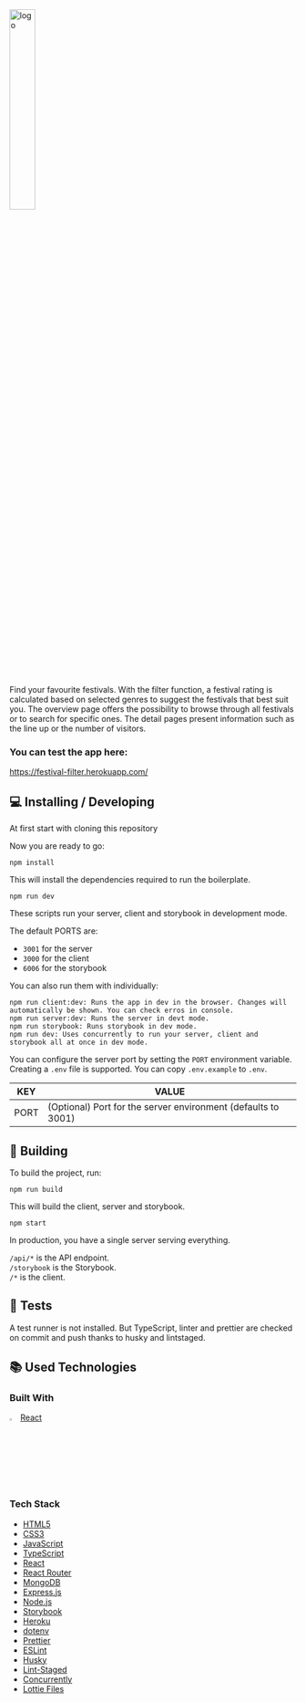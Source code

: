 <img width="30%" alt="logo" src="https://festival-filter.herokuapp.com/assets/FF_Logo_large.84373c15.svg">

Find your favourite festivals. With the filter function, a festival rating is calculated based on selected genres to suggest the festivals that best suit you. The overview page offers the possibility to browse through all festivals or to search for specific ones. The detail pages present information such as the line up or the number of visitors.

### You can test the app here:

https://festival-filter.herokuapp.com/

## 💻 Installing / Developing

At first start with cloning this repository

Now you are ready to go:

```shell
npm install
```

This will install the dependencies required to run the boilerplate.

```shell
npm run dev
```

These scripts run your server, client and storybook in development mode.

The default PORTS are:

- `3001` for the server
- `3000` for the client
- `6006` for the storybook

You can also run them with individually:

```shell
npm run client:dev: Runs the app in dev in the browser. Changes will automatically be shown. You can check erros in console.
npm run server:dev: Runs the server in devt mode.
npm run storybook: Runs storybook in dev mode.
npm run dev: Uses concurrently to run your server, client and storybook all at once in dev mode.
```

You can configure the server port by setting the `PORT` environment variable. Creating a `.env` file is supported. You can copy `.env.example` to `.env`.

| KEY  | VALUE                                                         |
| ---- | ------------------------------------------------------------- |
| PORT | (Optional) Port for the server environment (defaults to 3001) |

## 🧱 Building

To build the project, run:

```shell
npm run build
```

This will build the client, server and storybook.

```shell
npm start
```

In production, you have a single server serving everything.

`/api/*` is the API endpoint.  
`/storybook` is the Storybook.  
`/*` is the client.

## 🚧 Tests

A test runner is not installed. But TypeScript, linter and prettier are checked on commit and push thanks to husky and lintstaged.

## 📚 Used Technologies

### Built With

<img width="3%" alt="logo" src="https://user-images.githubusercontent.com/81613530/124288016-fb9a6b80-db50-11eb-894b-46220c096ee8.png"
 /> [React](https://reactjs.org/)

### Tech Stack

- [HTML5](https://developer.mozilla.org/en-US/docs/Glossary/HTML5)
- [CSS3](https://developer.mozilla.org/en-US/docs/Web/CSS)
- [JavaScript](https://developer.mozilla.org/en-US/docs/Web/JavaScript)
- [TypeScript](https://www.typescriptlang.org/)
- [React](https://reactjs.org/)
- [React Router](https://reactrouter.com/)
- [MongoDB](https://www.mongodb.com/)
- [Express.js](http://expressjs.com/)
- [Node.js](https://nodejs.org)
- [Storybook](https://storybook.js.org/)
- [Heroku](https://www.heroku.com)
- [dotenv](https://github.com/motdotla/dotenv)
- [Prettier](https://prettier.io/)
- [ESLint](https://eslint.org/)
- [Husky](https://github.com/typicode/husky)
- [Lint-Staged](https://github.com/okonet/lint-staged)
- [Concurrently](https://www.npmjs.com/package/concurrently)
- [Lottie Files](https://lottiefiles.com/)
